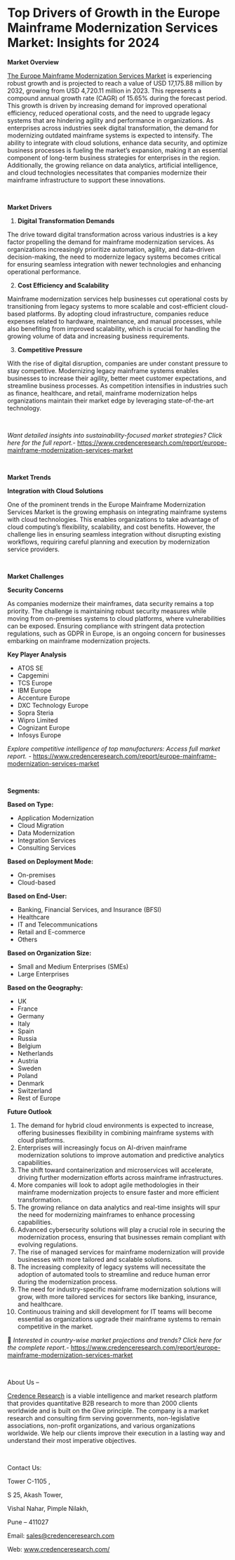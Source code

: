 # Top Drivers of Growth in the Europe Mainframe Modernization Services Market: Insights for 2024


<p><strong>Market Overview</strong></p>
<p><a href="https://www.credenceresearch.com/report/europe-mainframe-modernization-services-market">The Europe Mainframe Modernization Services Market</a> is experiencing robust growth and is projected to reach a value of USD 17,175.88 million by 2032, growing from USD 4,720.11 million in 2023. This represents a compound annual growth rate (CAGR) of 15.65% during the forecast period. This growth is driven by increasing demand for improved operational efficiency, reduced operational costs, and the need to upgrade legacy systems that are hindering agility and performance in organizations. As enterprises across industries seek digital transformation, the demand for modernizing outdated mainframe systems is expected to intensify. The ability to integrate with cloud solutions, enhance data security, and optimize business processes is fueling the market&rsquo;s expansion, making it an essential component of long-term business strategies for enterprises in the region. Additionally, the growing reliance on data analytics, artificial intelligence, and cloud technologies necessitates that companies modernize their mainframe infrastructure to support these innovations.</p>
<p><strong>&nbsp;</strong></p>
<p><strong>Market Drivers</strong></p>
<ol>
<li><strong> Digital Transformation Demands</strong></li>
</ol>
<p>The drive toward digital transformation across various industries is a key factor propelling the demand for mainframe modernization services. As organizations increasingly prioritize automation, agility, and data-driven decision-making, the need to modernize legacy systems becomes critical for ensuring seamless integration with newer technologies and enhancing operational performance.</p>
<ol start="2">
<li><strong> Cost Efficiency and Scalability</strong></li>
</ol>
<p>Mainframe modernization services help businesses cut operational costs by transitioning from legacy systems to more scalable and cost-efficient cloud-based platforms. By adopting cloud infrastructure, companies reduce expenses related to hardware, maintenance, and manual processes, while also benefiting from improved scalability, which is crucial for handling the growing volume of data and increasing business requirements.</p>
<ol start="3">
<li><strong> Competitive Pressure</strong></li>
</ol>
<p>With the rise of digital disruption, companies are under constant pressure to stay competitive. Modernizing legacy mainframe systems enables businesses to increase their agility, better meet customer expectations, and streamline business processes. As competition intensifies in industries such as finance, healthcare, and retail, mainframe modernization helps organizations maintain their market edge by leveraging state-of-the-art technology.</p>
<p><strong>&nbsp;</strong></p>
<p><em>Want detailed insights into sustainability-focused market strategies? Click here for the full report.- </em><a href="https://www.credenceresearch.com/report/europe-mainframe-modernization-services-market">https://www.credenceresearch.com/report/europe-mainframe-modernization-services-market</a></p>
<p>&nbsp;</p>
<p><strong>Market Trends</strong></p>
<p><strong>Integration with Cloud Solutions</strong></p>
<p>One of the prominent trends in the Europe Mainframe Modernization Services Market is the growing emphasis on integrating mainframe systems with cloud technologies. This enables organizations to take advantage of cloud computing&rsquo;s flexibility, scalability, and cost benefits. However, the challenge lies in ensuring seamless integration without disrupting existing workflows, requiring careful planning and execution by modernization service providers.</p>
<p>&nbsp;</p>
<p><strong>Market Challenges</strong></p>
<p><strong>Security Concerns</strong></p>
<p>As companies modernize their mainframes, data security remains a top priority. The challenge is maintaining robust security measures while moving from on-premises systems to cloud platforms, where vulnerabilities can be exposed. Ensuring compliance with stringent data protection regulations, such as GDPR in Europe, is an ongoing concern for businesses embarking on mainframe modernization projects.</p>
<p><strong>Key Player Analysis</strong></p>
<ul>
<li>ATOS SE</li>
<li>Capgemini</li>
<li>TCS Europe</li>
<li>IBM Europe</li>
<li>Accenture Europe</li>
<li>DXC Technology Europe</li>
<li>Sopra Steria</li>
<li>Wipro Limited</li>
<li>Cognizant Europe</li>
<li>Infosys Europe</li>
</ul>
<p><em>Explore competitive intelligence of top manufacturers: Access full market report. - </em><a href="https://www.credenceresearch.com/report/europe-mainframe-modernization-services-market">https://www.credenceresearch.com/report/europe-mainframe-modernization-services-market</a></p>
<p>&nbsp;</p>
<p><strong>Segments:</strong></p>
<p><strong>Based on&nbsp;Type:</strong></p>
<ul>
<li>Application Modernization</li>
<li>Cloud Migration</li>
<li>Data Modernization</li>
<li>Integration Services</li>
<li>Consulting Services</li>
</ul>
<p><strong>Based on Deployment Mode:</strong></p>
<ul>
<li>On-premises</li>
<li>Cloud-based</li>
</ul>
<p><strong>Based on&nbsp;End-User:</strong></p>
<ul>
<li>Banking, Financial Services, and Insurance (BFSI)</li>
<li>Healthcare</li>
<li>IT and Telecommunications</li>
<li>Retail and E-commerce</li>
<li>Others</li>
</ul>
<p><strong>Based on Organization Size:</strong></p>
<ul>
<li>Small and Medium Enterprises (SMEs)</li>
<li>Large Enterprises</li>
</ul>
<p><strong>Based on the Geography:</strong></p>
<ul>
<li>UK</li>
<li>France</li>
<li>Germany</li>
<li>Italy</li>
<li>Spain</li>
<li>Russia</li>
<li>Belgium</li>
<li>Netherlands</li>
<li>Austria</li>
<li>Sweden</li>
<li>Poland</li>
<li>Denmark</li>
<li>Switzerland</li>
<li>Rest of Europe</li>
</ul>
<p><strong>Future Outlook </strong></p>
<ol>
<li>The demand for hybrid cloud environments is expected to increase, offering businesses flexibility in combining mainframe systems with cloud platforms.</li>
<li data-start="3599" data-end="3742">Enterprises will increasingly focus on AI-driven mainframe modernization solutions to improve automation and predictive analytics capabilities.</li>
<li data-start="3746" data-end="3886">The shift toward containerization and microservices will accelerate, driving further modernization efforts across mainframe infrastructures.</li>
<li data-start="3890" data-end="4037">More companies will look to adopt agile methodologies in their mainframe modernization projects to ensure faster and more efficient transformation.</li>
<li data-start="4041" data-end="4184">The growing reliance on data analytics and real-time insights will spur the need for modernizing mainframes to enhance processing capabilities.</li>
<li data-start="4188" data-end="4353">Advanced cybersecurity solutions will play a crucial role in securing the modernization process, ensuring that businesses remain compliant with evolving regulations.</li>
<li data-start="4357" data-end="4480">The rise of managed services for mainframe modernization will provide businesses with more tailored and scalable solutions.</li>
<li data-start="4484" data-end="4647">The increasing complexity of legacy systems will necessitate the adoption of automated tools to streamline and reduce human error during the modernization process.</li>
<li data-start="4651" data-end="4807">The need for industry-specific mainframe modernization solutions will grow, with more tailored services for sectors like banking, insurance, and healthcare.</li>
<li data-start="4812" data-end="4974">Continuous training and skill development for IT teams will become essential as organizations upgrade their mainframe systems to remain competitive in the market.</li>
</ol>
<p>📌 <em>Interested in country-wise market projections and trends? Click here for the complete report.- </em><a href="https://www.credenceresearch.com/report/europe-mainframe-modernization-services-market">https://www.credenceresearch.com/report/europe-mainframe-modernization-services-market</a></p>
<p>&nbsp;</p>
<p>About Us &ndash;</p>
<p><a href="https://www.credenceresearch.com/">Credence Research</a> is a viable intelligence and market research platform that provides quantitative B2B research to more than 2000 clients worldwide and is built on the Give principle. The company is a market research and consulting firm serving governments, non-legislative associations, non-profit organizations, and various organizations worldwide. We help our clients improve their execution in a lasting way and understand their most imperative objectives.</p>
<p>&nbsp;</p>
<p>Contact Us:</p>
<p>Tower C-1105 ,</p>
<p>S 25, Akash Tower,</p>
<p>Vishal Nahar, Pimple Nilakh,</p>
<p>Pune &ndash; 411027</p>
<p>Email: <a href="mailto:sales@credenceresearch.com">sales@credenceresearch.com</a></p>
<p>Web: <a href="http://www.credenceresearch.com/">www.credenceresearch.com/</a></p>
<p>&nbsp;</p>
